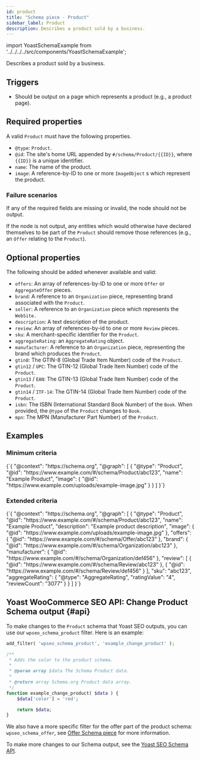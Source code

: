 ```yaml
---
id: product
title: "Schema piece - Product"
sidebar_label: Product
description: Describes a product sold by a business.
---
```

import YoastSchemaExample from '../../../../src/components/YoastSchemaExample';

Describes a product sold by a business.

## Triggers
* Should be output on a page which represents a product (e.g., a product page).

## Required properties
A valid `Product` must have the following properties.

* `@type`: `Product`.
* `@id`: The site's home URL appended by `#/schema/Product/{{ID}}`, where `{{ID}}` is a unique identifier.
* `name`: The name of the product.
* `image`: A reference-by-ID to one or more `ImageObject` s which represent the product.

### Failure scenarios
If any of the required fields are missing or invalid, the node should not be output.

If the node is not output, any entities which would otherwise have declared themselves to be part of the `Product` should remove those references (e.g., an `Offer` relating to the `Product`).

## Optional properties
The following should be added whenever available and valid:

* `offers`: An array of references-by-ID to one or more `Offer` or `AggregateOffer` pieces.
* `brand`: A reference to an `Organization` piece, representing brand associated with the `Product`.
* `seller`: A reference to an `Organization` piece which represents the `WebSite.`
* `description`: A text description of the product.
* `review`: An array of references-by-id to one or more `Review` pieces.
* `sku`: A merchant-specific identifier for the `Product`.
* `aggregateRating`: an `AggregateRating` object.
* `manufacturer`: A reference to an `Organization` piece, representing the brand which produces the `Product`.
* `gtin8`: The GTIN-8 (Global Trade Item Number) code of the `Product`.
* `gtin12` / `UPC`: The GTIN-12 (Global Trade Item Number) code of the `Product`.
* `gtin13` / `EAN`: The GTIN-13 (Global Trade Item Number) code of the `Product`.
* `gtin14` / `ITF-14`: The GTIN-14 (Global Trade Item Number) code of the `Product`.
* `isbn`: The ISBN (International Standard Book Number) of the `Book`. When provided, the `@type` of the `Product` changes to `Book`.
* `mpn`: The MPN (Manufacturer Part Number) of the `Product`.

## Examples

### Minimum criteria

<YoastSchemaExample>
{`{
      "@context": "https://schema.org",
      "@graph": [
          {
              "@type": "Product",
              "@id": "https://www.example.com/#/schema/Product/abc123",
              "name": "Example Product",
              "image": {
                  "@id": "https://www.example.com/uploads/example-image.jpg"
              }
          }
      ]
  }`}
</YoastSchemaExample>

### Extended criteria

<YoastSchemaExample>
{`{
      "@context": "https://schema.org",
      "@graph": [
          {
              "@type": "Product",
              "@id": "https://www.example.com/#/schema/Product/abc123",
              "name": "Example Product",
              "description": "Example product description",
              "image": {
                  "@id": "https://www.example.com/uploads/example-image.jpg"
              },
              "offers": {
                  "@id": "https://www.example.com/#/schema/Offer/abc123"
              },
              "brand": {
                  "@id": "https://www.example.com/#/schema/Organization/abc123"
              },
              "manufacturer": {
                  "@id": "https://www.example.com/#/schema/Organization/def456"
              },
              "review": [
                  {
                      "@id": "https://www.example.com/#/schema/Review/abc123"
                  },
                  {
                      "@id": "https://www.example.com/#/schema/Review/def456"
                  }
              ],
              "sku": "abc123",
              "aggregateRating": {
                  "@type": "AggregateRating",
                  "ratingValue": "4",
                  "reviewCount": "3077"
              }
          }
      ]
  }`}
</YoastSchemaExample>

## Yoast WooCommerce SEO API: Change Product Schema output {#api}

To make changes to the `Product` schema that Yoast SEO outputs, you can use our `wpseo_schema_product` filter. Here is an example:

```php
add_filter( 'wpseo_schema_product', 'example_change_product' );

/**
 * Adds the color to the product schema.
 *
 * @param array $data The Schema Product data.
 *
 * @return array Schema.org Product data array.
 */
function example_change_product( $data ) {
	$data['color'] = 'red';

	return $data;
}
```

We also have a more specific filter for the offer part of the product schema: `wpseo_schema_offer`, see [Offer Schema piece](../pieces/offer.md#api) for more information.

To make more changes to our Schema output, see the [Yoast SEO Schema API](../api.md).
